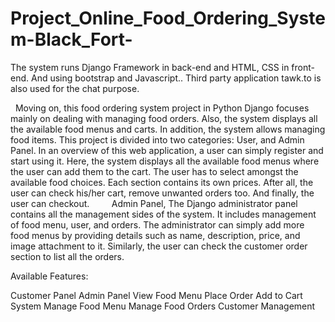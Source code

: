 # Project_Online_Food_Ordering_System-Black_Fort-
 
The system runs Django Framework in back-end and HTML, CSS in front-end. And using bootstrap and Javascript.. Third party application tawk.to is also used for the chat purpose. 


 
  Moving on, this food ordering system project in Python Django focuses mainly on dealing with managing food orders. Also, the system displays all the available food menus and carts. In addition, the system allows managing food items. This project is divided into two categories: User, and Admin Panel. In an overview of this web application, a user can simply register and start using it. Here, the system displays all the available food menus where the user can add them to the cart. The user has to select amongst the available food choices. Each section contains its own prices. After all, the user can check his/her cart, remove unwanted orders too. And finally, the user can checkout.
 
      Admin Panel,  The Django administrator panel contains all the management sides of the system. It includes management of food menu, user, and orders. The administrator can simply add more food menus by providing details such as name, description, price, and image attachment to it. Similarly, the user can check the customer order section to list all the orders.  

Available Features:

Customer Panel
Admin Panel
View Food Menu
Place Order
Add to Cart System
Manage Food Menu
Manage Food Orders
Customer Management
